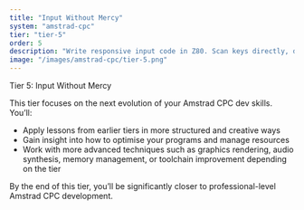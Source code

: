 ```yaml
---
title: "Input Without Mercy"
system: "amstrad-cpc"
tier: "tier-5"
order: 5
description: "Write responsive input code in Z80. Scan keys directly, debounce them, and map game controls."
image: "/images/amstrad-cpc/tier-5.png"
---
```


Tier 5: Input Without Mercy

This tier focuses on the next evolution of your Amstrad CPC dev skills.
You’ll:
- Apply lessons from earlier tiers in more structured and creative ways
- Gain insight into how to optimise your programs and manage resources
- Work with more advanced techniques such as graphics rendering, audio synthesis,
  memory management, or toolchain improvement depending on the tier

By the end of this tier, you’ll be significantly closer to professional-level Amstrad CPC development.
